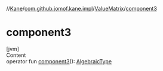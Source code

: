 //[Kane](../../index.md)/[com.github.jomof.kane.impl](../index.md)/[ValueMatrix](index.md)/[component3](component3.md)



# component3  
[jvm]  
Content  
operator fun [component3](component3.md)(): [AlgebraicType](../../com.github.jomof.kane.impl.types/-algebraic-type/index.md)  



